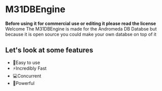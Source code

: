 # M31DBEngine
****Before using it for commercial use or editing it please read the license****<br>
Welcome The M31DBEngine is made for the Andromeda DB Databse but because it is open source you could make your own databse on top of it <br>
## Let's look at some features
- 🔧Easy to use
- ⚡Incredibly Fast
- 💻Concurrent
- 💪Powerful
